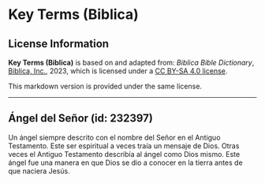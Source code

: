# Key Terms (Biblica)

## License Information

**Key Terms (Biblica)** is based on and adapted from: _Biblica Bible Dictionary_, [Biblica, Inc.](https://www.biblica.com/), 2023, which is licensed under a [CC BY-SA 4.0 license](https://creativecommons.org/licenses/by-sa/4.0/legalcode.en).

This markdown version is provided under the same license.



--------------------------------

## Ángel del Señor (id: 232397)

Un ángel siempre descrito con el nombre del Señor en el Antiguo Testamento. Este ser espiritual a veces traía un mensaje de Dios. Otras veces el Antiguo Testamento describía al ángel como Dios mismo. Este ángel fue una manera en que Dios se dio a conocer en la tierra antes de que naciera Jesús.


